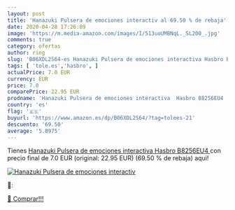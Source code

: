 ```yaml
---
layout: post
title: 'Hanazuki Pulsera de emociones interactiv al 69.50 % de rebaja'
date: 2020-04-28 17:26:09
image: 'https://m.media-amazon.com/images/I/513uoUMBNqL._SL200_.jpg'
comments: true
category: ofertas
author: ring
slug: 'B06XDL2S64-es Hanazuki Pulsera de emociones interactiva Hasbro B8256EU4'
tags: [ 'tole.es','hasbro', ]
actualPrice: 7.0 EUR
currency: EUR
price: 7.0
comparePrice: 22.95 EUR
prodname: 'Hanazuki Pulsera de emociones interactiva  Hasbro B8256EU4 '
country: 'es'
flag: '🇪🇸'
buyurl: 'https://www.amazon.es/dp/B06XDL2S64/?tag=tolees-21'
descuento: '69.50'
average: '5.8975'
---
```


Tienes [Hanazuki Pulsera de emociones interactiva  Hasbro B8256EU4 ](https://www.amazon.es/dp/B06XDL2S64/?tag=tolees-21) con precio final de  7.0 EUR (original: 22.95 EUR) (69.50 %  de rebaja) aqui!

[![Hanazuki Pulsera de emociones interactiv](https://m.media-amazon.com/images/I/513uoUMBNqL._SL200_.jpg)](https://www.amazon.es/dp/B06XDL2S64/?tag=tolees-21)

🔎:


[🛒 Comprar!!!](https://www.amazon.es/dp/B06XDL2S64/?tag=tolees-21)
